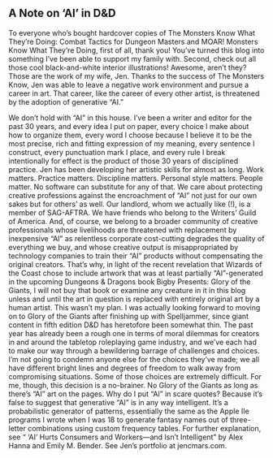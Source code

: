 ## A Note on ‘AI’ in D&D


To everyone who’s bought hardcover copies of The Monsters Know What They’re Doing: Combat Tactics for Dungeon Masters and MOAR! Monsters Know What They’re Doing, first of all, thank you! You’ve turned this blog into something I’ve been able to support my family with.
Second, check out all those cool black-and-white interior illustrations! Awesome, aren’t they? Those are the work of my wife, Jen. Thanks to the success of The Monsters Know, Jen was able to leave a negative work environment and pursue a career in art.
That career, like the career of every other artist, is threatened by the adoption of generative “AI.”


We don’t hold with “AI” in this house. I’ve been a writer and editor for the past 30 years, and every idea I put on paper, every choice I make about how to organize them, every word I choose because I believe it to be the most precise, rich and fitting expression of my meaning, every sentence I construct, every punctuation mark I place, and every rule I break intentionally for effect is the product of those 30 years of disciplined practice. Jen has been developing her artistic skills for almost as long. Work matters. Practice matters. Discipline matters. Personal style matters. People matter. No software can substitute for any of that.
We care about protecting creative professions against the encroachment of “AI” not just for our own sakes but for others’ as well. Our landlord, whom we actually like (!), is a member of SAG-AFTRA. We have friends who belong to the Writers’ Guild of America. And, of course, we belong to a broader community of creative professionals whose livelihoods are threatened with replacement by inexpensive “AI” as relentless corporate cost-cutting degrades the quality of everything we buy, and whose creative output is misappropriated by technology companies to train their “AI” products without compensating the original creators.
That’s why, in light of the recent revelation that Wizards of the Coast chose to include artwork that was at least partially “AI”-generated in the upcoming Dungeons & Dragons book Bigby Presents: Glory of the Giants, I will not buy that book or examine any creature in it in this blog unless and until the art in question is replaced with entirely original art by a human artist.
This wasn’t my plan. I was actually looking forward to moving on to Glory of the Giants after finishing up with Spelljammer, since giant content in fifth edition D&D has heretofore been somewhat thin. The past year has already been a rough one in terms of moral dilemmas for creators in and around the tabletop roleplaying game industry, and we’ve each had to make our way through a bewildering barrage of challenges and choices. I’m not going to condemn anyone else for the choices they’ve made; we all have different bright lines and degrees of freedom to walk away from compromising situations. Some of those choices are extremely difficult. For me, though, this decision is a no-brainer. No Glory of the Giants as long as there’s “AI” art on the pages.
Why do I put “AI” in scare quotes? Because it’s false to suggest that generative “AI” is in any way intelligent. It’s a probabilistic generator of patterns, essentially the same as the Apple IIe programs I wrote when I was 18 to generate fantasy names out of three-letter combinations using custom frequency tables. For further explanation, see “ ‘AI’ Hurts Consumers and Workers—and Isn’t Intelligent” by Alex Hanna and Emily M. Bender.
See Jen’s portfolio at jencmars.com.
